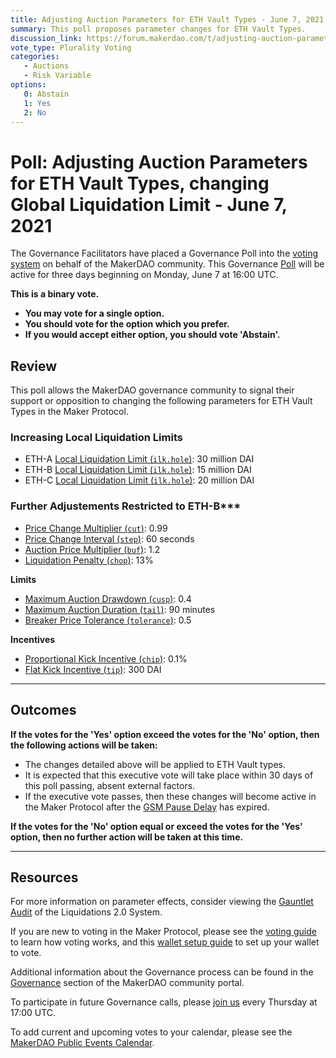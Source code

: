 ```yaml
---
title: Adjusting Auction Parameters for ETH Vault Types - June 7, 2021
summary: This poll proposes parameter changes for ETH Vault Types.
discussion_link: https://forum.makerdao.com/t/adjusting-auction-parameters-for-eth-vault-types/8477
vote_type: Plurality Voting
categories:
   - Auctions
   - Risk Variable
options:
   0: Abstain
   1: Yes
   2: No
---
```

# Poll: Adjusting Auction Parameters for ETH Vault Types, changing Global Liquidation Limit - June 7, 2021

The Governance Facilitators have placed a Governance Poll into the [voting system](https://vote.makerdao.com/polling) on behalf of the MakerDAO community. This Governance [Poll](https://community-development.makerdao.com/en/learn/governance/on-chain-gov) will be active for three days beginning on Monday, June 7 at 16:00 UTC.

**This is a binary vote.**
- **You may vote for a single option.**
- **You should vote for the option which you prefer.**
- **If you would accept either option, you should vote 'Abstain'.**

## Review

This poll allows the MakerDAO governance community to signal their support or opposition to changing the following parameters for ETH Vault Types in the Maker Protocol.

### Increasing Local Liquidation Limits

* ETH-A [Local Liquidation Limit (`ilk.hole`)](https://community-development.makerdao.com/en/learn/governance/param-local-liquidation-limit): 30 million DAI
* ETH-B [Local Liquidation Limit (`ilk.hole`)](https://community-development.makerdao.com/en/learn/governance/param-local-liquidation-limit): 15 million DAI
* ETH-C [Local Liquidation Limit (`ilk.hole`)](https://community-development.makerdao.com/en/learn/governance/param-local-liquidation-limit): 20 million DAI

### Further Adjustements Restricted to ETH-B***

* [Price Change Multiplier (`cut`)](https://community-development.makerdao.com/en/learn/governance/param-auction-price-function): 0.99
* [Price Change Interval (`step`)](https://community-development.makerdao.com/en/learn/governance/param-auction-price-function): 60 seconds
* [Auction Price Multiplier (`buf`)](https://community-development.makerdao.com/en/learn/governance/param-auction-price-multiplier): 1.2
* [Liquidation Penalty (`chop`)](https://community-development.makerdao.com/en/learn/governance/param-liquidation-penalty): 13%

**Limits**

* [Maximum Auction Drawdown (`cusp`)](https://community-development.makerdao.com/en/learn/governance/param-max-auction-drawdown): 0.4
* [Maximum Auction Duration (`tail`)](https://community-development.makerdao.com/en/learn/governance/param-max-auction-duration): 90 minutes
* [Breaker Price Tolerance (`tolerance`)](https://community-development.makerdao.com/en/learn/governance/param-breaker-price-tolerance): 0.5

**Incentives**

* [Proportional Kick Incentive (`chip`)](https://community-development.makerdao.com/en/learn/governance/param-proportional-kick-incentive): 0.1%
* [Flat Kick Incentive (`tip`)](https://community-development.makerdao.com/en/learn/governance/param-flat-kick-incentive): 300 DAI 

---

## Outcomes

**If the votes for the 'Yes' option exceed the votes for the 'No' option, then the following actions will be taken:**
* The changes detailed above will be applied to ETH Vault types.
* It is expected that this executive vote will take place within 30 days of this poll passing, absent external factors.
* If the executive vote passes, then these changes will become active in the Maker Protocol after the [GSM Pause Delay](https://community-development.makerdao.com/en/learn/governance/param-gsm-pause-delay) has expired.

**If the votes for the 'No' option equal or exceed the votes for the 'Yes' option, then no further action will be taken at this time.**

---

## Resources

For more information on parameter effects, consider viewing the [Gauntlet Audit](https://maker-report.gauntlet.network/) of the Liquidations 2.0 System.

If you are new to voting in the Maker Protocol, please see the [voting guide](https://community-development.makerdao.com/en/learn/governance/how-voting-works/) to learn how voting works, and this [wallet setup guide](https://community-development.makerdao.com/en/learn/governance/voting-setup/) to set up your wallet to vote.

Additional information about the Governance process can be found in the [Governance](https://community-development.makerdao.com/en/learn/governance) section of the MakerDAO community portal.

To participate in future Governance calls, please [join us](https://github.com/makerdao/community/tree/master/governance/governance-and-risk-meetings) every Thursday at 17:00 UTC.

To add current and upcoming votes to your calendar, please see the [MakerDAO Public Events Calendar](https://calendar.google.com/calendar/embed?src=makerdao.com_3efhm2ghipksegl009ktniomdk%40group.calendar.google.com&ctz=UTC&mode=week&showCalendars=0&showPrint=0).